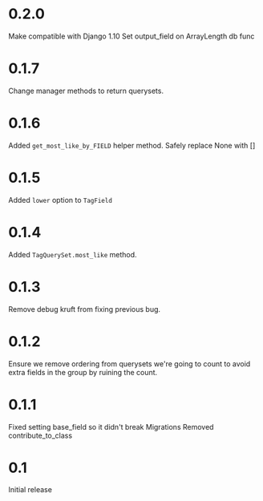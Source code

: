# 0.2.0

Make compatible with Django 1.10
Set output_field on ArrayLength db func

# 0.1.7

Change manager methods to return querysets.

# 0.1.6

Added `get_most_like_by_FIELD` helper method.
Safely replace None with []

# 0.1.5

Added `lower` option to `TagField`

# 0.1.4

Added `TagQuerySet.most_like` method.

# 0.1.3

Remove debug kruft from fixing previous bug.

# 0.1.2

Ensure we remove ordering from querysets we're going to count to avoid extra
fields in the group by ruining the count.

# 0.1.1

Fixed setting base_field so it didn't break Migrations
Removed contribute_to_class

# 0.1

Initial release

